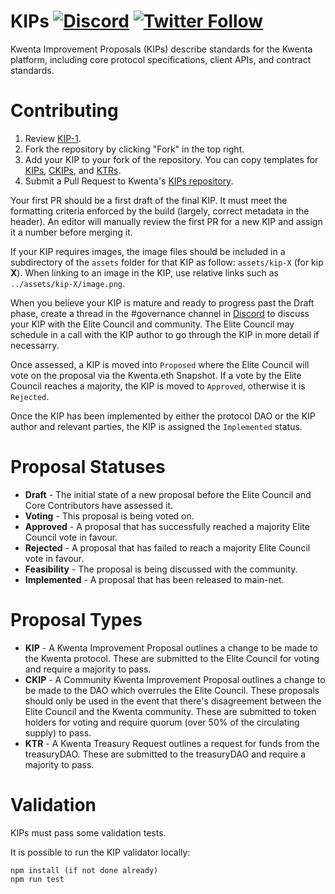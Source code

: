 # KIPs [![Discord](https://img.shields.io/discord/413890591840272394.svg?color=768AD4&label=discord&logo=https%3A%2F%2Fdiscordapp.com%2Fassets%2F8c9701b98ad4372b58f13fd9f65f966e.svg)](https://discord.gg/t7J2qAyeRT) [![Twitter Follow](https://img.shields.io/twitter/follow/kwenta_io?style=social)](https://twitter.com/kwenta_io)

Kwenta Improvement Proposals (KIPs) describe standards for the Kwenta platform, including core protocol specifications, client APIs, and contract standards.

# Contributing

1.  Review [KIP-1](kips/kip-1.md).
2.  Fork the repository by clicking "Fork" in the top right.
3.  Add your KIP to your fork of the repository. You can copy templates for [KIPs](kip-x.md), [CKIPs](kip-x.md), and [KTRs](kip-x.md).
4.  Submit a Pull Request to Kwenta's [KIPs repository](https://github.com/kwenta/KIPs).

Your first PR should be a first draft of the final KIP. It must meet the formatting criteria enforced by the build (largely, correct metadata in the header). An editor will manually review the first PR for a new KIP and assign it a number before merging it.

If your KIP requires images, the image files should be included in a subdirectory of the `assets` folder for that KIP as follow: `assets/kip-X` (for kip **X**). When linking to an image in the KIP, use relative links such as `../assets/kip-X/image.png`.

When you believe your KIP is mature and ready to progress past the Draft phase, create a thread in the #governance channel in [Discord](https://discord.gg/Y32dAVMMwF) to discuss your KIP with the Elite Council and community. The Elite Council may schedule in a call with the KIP author to go through the KIP in more detail if necessarry.

Once assessed, a KIP is moved into `Proposed` where the Elite Council will vote on the proposal via the Kwenta.eth Snapshot. If a vote by the Elite Council reaches a majority, the KIP is moved to `Approved`, otherwise it is `Rejected`.

Once the KIP has been implemented by either the protocol DAO or the KIP author and relevant parties, the KIP is assigned the `Implemented` status.

# Proposal Statuses

- **Draft** - The initial state of a new proposal before the Elite Council and Core Contributors have assessed it.
- **Voting** - This proposal is being voted on.
- **Approved** - A proposal that has successfully reached a majority Elite Council vote in favour.
- **Rejected** - A proposal that has failed to reach a majority Elite Council vote in favour.
- **Feasibility** - The proposal is being discussed with the community.
- **Implemented** - A proposal that has been released to main-net.


# Proposal Types

- **KIP** - A Kwenta Improvement Proposal outlines a change to be made to the Kwenta protocol. These are submitted to the Elite Council for voting and require a majority to pass.
- **CKIP** - A Community Kwenta Improvement Proposal outlines a change to be made to the DAO which overrules the Elite Council. These proposals should only be used in the event that there's disagreement between the Elite Council and the Kwenta community. These are submitted to token holders for voting and require quorum (over 50% of the circulating supply) to pass.
- **KTR** - A Kwenta Treasury Request outlines a request for funds from the treasuryDAO. These are submitted to the treasuryDAO and require a majority to pass.

# Validation

KIPs must pass some validation tests.

It is possible to run the KIP validator locally:

```
npm install (if not done already)
npm run test
```
